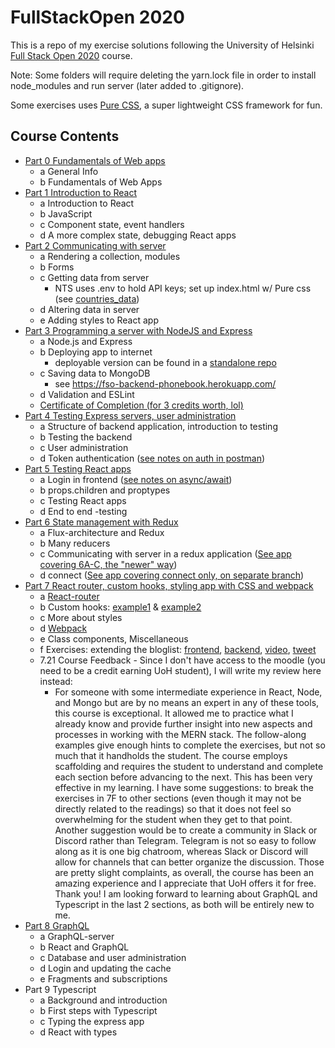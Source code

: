 # FullStackOpen 2020

This is a repo of my exercise solutions following the University of Helsinki [Full Stack Open 2020](https://fullstackopen.com/en) course. 

Note: Some folders will require deleting the yarn.lock file in order to install node_modules and run server (later added to .gitignore).

Some exercises uses [Pure CSS](https://purecss.io/), a super lightweight CSS framework for fun.

## Course Contents

- [Part 0 Fundamentals of Web apps](/part0/)
  - a General Info
  - b Fundamentals of Web Apps
- [Part 1 Introduction to React](/part1/)
  - a Introduction to React
  - b JavaScript
  - c Component state, event handlers
  - d A more complex state, debugging React apps
- [Part 2 Communicating with server](/part2/)
  - a Rendering a collection, modules
  - b Forms
  - c Getting data from server
    - NTS uses .env to hold API keys; set up index.html w/ Pure css (see [countries_data](/part2/countries_data/))
  - d Altering data in server
  - e Adding styles to React app
- [Part 3 Programming a server with NodeJS and Express](/part3/)
  - a Node.js and Express
  - b Deploying app to internet
    - deployable version can be found in a [standalone repo](https://github.com/ann-codes/backend_phonebook)
  - c Saving data to MongoDB
    - see https://fso-backend-phonebook.herokuapp.com/
  - d Validation and ESLint
  - [Certificate of Completion (for 3 credits worth, lol)](https://studies.cs.helsinki.fi/stats/api/certificate/fullstackopen/en/262ba8424fe26655f03598d5d1ea851c)
- [Part 4 Testing Express servers, user administration](/part4/)
  - a Structure of backend application, introduction to testing
  - b Testing the backend
  - c User administration
  - d Token authentication ([see notes on auth in postman](/part4/README.md))
- [Part 5 Testing React apps](/part5/)
  - a Login in frontend ([see notes on async/await](/part5/bloglist-frontend/README.md))
  - b props.children and proptypes
  - c Testing React apps
  - d End to end -testing
- [Part 6 State management with Redux](/part6/)
  - a Flux-architecture and Redux
  - b Many reducers
  - c Communicating with server in a redux application ([See app covering 6A-C, the "newer" way](/part6/redux-anecdotes/))
  - d connect ([See app covering connect only, on separate branch](https://github.com/ann-codes/fullstackopen-exercises/tree/6D))
- [Part 7 React router, custom hooks, styling app with CSS and webpack](/part7/)
  - a [React-router](/part7/routed-anecdotes/)
  - b Custom hooks: [example1](/part7/country-hook/) & [example2](/part7/ultimate-hooks/)
  - c More about styles
  - d [Webpack](/part7/webpack-part7/)
  - e Class components, Miscellaneous
  - f Exercises: extending the bloglist: [frontend](/part7/bloglist-frontend/), [backend](/part7/bloglist-backend/), [video](https://video.twimg.com/tweet_video/EhR-SfQWAAABshs.mp4), [tweet](https://twitter.com/AnnCodes/status/1302807200415571974/photo/1) 
  - 7.21 Course Feedback - Since I don't have access to the moodle (you need to be a credit earning UoH student), I will write my review here instead: 
    - For someone with some intermediate experience in React, Node, and Mongo but are by no means an expert in any of these tools, this course is exceptional. It allowed me to practice what I already know and provide further insight into new aspects and processes in working with the MERN stack. The follow-along examples give enough hints to complete the exercises, but not so much that it handholds the student. The course employs scaffolding and requires the student to understand and complete each section before advancing to the next. This has been very effective in my learning. I have some suggestions: to break the exercises in 7F to other sections (even though it may not be directly related to the readings) so that it does not feel so overwhelming for the student when they get to that point. Another suggestion would be to create a community in Slack or Discord rather than Telegram. Telegram is not so easy to follow along as it is one big chatroom, whereas Slack or Discord will allow for channels that can better organize the discussion. Those are pretty slight complaints, as overall, the course has been an amazing experience and I appreciate that UoH offers it for free. Thank you! I am looking forward to learning about GraphQL and Typescript in the last 2 sections, as both will be entirely new to me. 
- [Part 8 GraphQL](/part8/)
  - a GraphQL-server
  - b React and GraphQL
  - c Database and user administration
  - d Login and updating the cache
  - e Fragments and subscriptions
- Part 9 Typescript
  - a Background and introduction
  - b First steps with Typescript
  - c Typing the express app
  - d React with types
